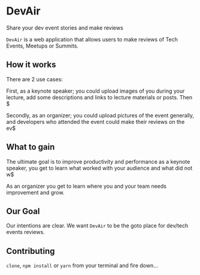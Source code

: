 # DevAir

Share your dev event stories and make reviews

`DevAir` is a web application that allows users to make reviews of Tech Events, Meetups or Summits.

## How it works

There are 2 use cases:

First, as a keynote speaker; you could upload images of you during your lecture, add some descriptions and links to lecture materials or posts. Then $

Secondly, as an organizer; you could upload pictures of the event generally, and developers who attended the event could make their reviews on the ev$

## What to gain

The ultimate goal is to improve productivity and performance as a keynote speaker, you get to learn what worked with your audience and what did not w$

As an organizer you get to learn where you and your team needs improvement and grow.

## Our Goal

Our intentions are clear. We want `DevAir` to be the goto place for dev/tech events reviews.

## Contributing

`clone`, `npm install` or `yarn` from your terminal and fire down...